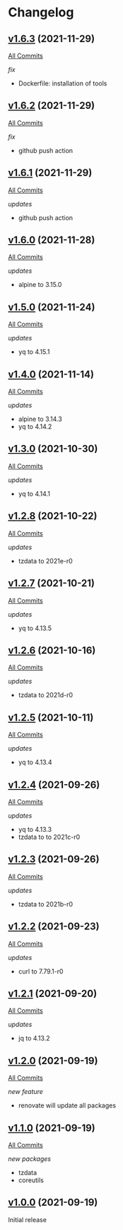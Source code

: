 # Changelog

## [v1.6.3](https://github.com/containeroo/alpine-toolbox/tree/v1.6.3) (2021-11-29)

[All Commits](https://github.com/containeroo/alpine-toolbox/compare/v1.6.2...v1.6.3)

*fix*

- Dockerfile: installation of tools

## [v1.6.2](https://github.com/containeroo/alpine-toolbox/tree/v1.6.2) (2021-11-29)

[All Commits](https://github.com/containeroo/alpine-toolbox/compare/v1.6.1...v1.6.2)

*fix*

- github push action

## [v1.6.1](https://github.com/containeroo/alpine-toolbox/tree/v1.6.1) (2021-11-29)

[All Commits](https://github.com/containeroo/alpine-toolbox/compare/v1.6.0...v1.6.1)

*updates*

- github push action

## [v1.6.0](https://github.com/containeroo/alpine-toolbox/tree/v1.6.0) (2021-11-28)

[All Commits](https://github.com/containeroo/alpine-toolbox/compare/v1.5.0...v1.6.0)

*updates*

- alpine to 3.15.0

## [v1.5.0](https://github.com/containeroo/alpine-toolbox/tree/v1.5.0) (2021-11-24)

[All Commits](https://github.com/containeroo/alpine-toolbox/compare/v1.4.0...v1.5.0)

*updates*

- yq to 4.15.1

## [v1.4.0](https://github.com/containeroo/alpine-toolbox/tree/v1.4.0) (2021-11-14)

[All Commits](https://github.com/containeroo/alpine-toolbox/compare/v1.3.0...v1.4.0)

*updates*

- alpine to 3.14.3
- yq to 4.14.2

## [v1.3.0](https://github.com/containeroo/alpine-toolbox/tree/v1.3.0) (2021-10-30)

[All Commits](https://github.com/containeroo/alpine-toolbox/compare/v1.2.8...v1.3.0)

*updates*

- yq to 4.14.1

## [v1.2.8](https://github.com/containeroo/alpine-toolbox/tree/v1.2.8) (2021-10-22)

[All Commits](https://github.com/containeroo/alpine-toolbox/compare/v1.2.7...v1.2.8)

*updates*

- tzdata to 2021e-r0

## [v1.2.7](https://github.com/containeroo/alpine-toolbox/tree/v1.2.7) (2021-10-21)

[All Commits](https://github.com/containeroo/alpine-toolbox/compare/v1.2.6...v1.2.7)

*updates*

- yq to 4.13.5

## [v1.2.6](https://github.com/containeroo/alpine-toolbox/tree/v1.2.6) (2021-10-16)

[All Commits](https://github.com/containeroo/alpine-toolbox/compare/v1.2.5...v1.2.6)

*updates*

- tzdata to 2021d-r0

## [v1.2.5](https://github.com/containeroo/alpine-toolbox/tree/v1.2.5) (2021-10-11)

[All Commits](https://github.com/containeroo/alpine-toolbox/compare/v1.2.4...v1.2.5)

*updates*

- yq to 4.13.4

## [v1.2.4](https://github.com/containeroo/alpine-toolbox/tree/v1.2.4) (2021-09-26)

[All Commits](https://github.com/containeroo/alpine-toolbox/compare/v1.2.3...v1.2.4)

*updates*

- yq to 4.13.3
- tzdata to to 2021c-r0

## [v1.2.3](https://github.com/containeroo/alpine-toolbox/tree/v1.2.3) (2021-09-26)

[All Commits](https://github.com/containeroo/alpine-toolbox/compare/v1.2.2...v1.2.3)

*updates*

- tzdata to 2021b-r0

## [v1.2.2](https://github.com/containeroo/alpine-toolbox/tree/v1.2.2) (2021-09-23)

[All Commits](https://github.com/containeroo/alpine-toolbox/compare/v1.2.1...v1.2.2)

*updates*

- curl to 7.79.1-r0

## [v1.2.1](https://github.com/containeroo/alpine-toolbox/tree/v1.2.1) (2021-09-20)

[All Commits](https://github.com/containeroo/alpine-toolbox/compare/v1.2.0...v1.2.1)

*updates*

- jq to 4.13.2

## [v1.2.0](https://github.com/containeroo/alpine-toolbox/tree/v1.2.0) (2021-09-19)

[All Commits](https://github.com/containeroo/alpine-toolbox/compare/v1.1.0...v1.2.0)

*new feature*

- renovate will update all packages

## [v1.1.0](https://github.com/containeroo/alpine-toolbox/tree/v1.1.0) (2021-09-19)

[All Commits](https://github.com/containeroo/alpine-toolbox/compare/v1.0.0...v1.1.0)

*new packages*

- tzdata
- coreutils

## [v1.0.0](https://github.com/containeroo/alpine-toolbox/tree/v1.0.0) (2021-09-19)

Initial release
